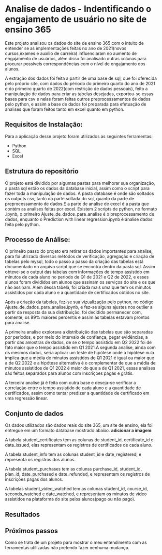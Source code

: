 # Analise de dados - Indentificando o engajamento de usuário no site de ensino 365

Este projeto analisou os dados do site de ensino 365 com o intuito de entender se as implementações feitas no ano de 2021(novos cursos,exames e auxílio de carreira) influenciaram no aumento de engajamento de usuários, além disso foi analisado outras colunas para procurar possíveis correspondências com o nível de engajamento dos alunos.

A extração dos dados foi feita a partir de uma base de sql, que foi oferecida pelo próprio site, com dados do périodo do primeiro quarto do ano de 2021 e do primeiro quarto de 2022(com restrição de dados pessoais), feito a manipulação de dados para criar as tabelas desejadas, exportou-se essas bases para csv e nelas foram feitas outros preprocessamentos de dados pelo python, e assim a base de dados foi preparada para efetuação de analises que foram feitos tanto em excel quanto em python.
 
## Requisitos de Instalação:
Para a aplicação desse projeto foram utilizados as seguintes ferramentas:
* Python
* SQL
* Excel

## Estrutura do repositório
O projeto está dividido por algumas pastas para melhorar sua organização, a pasta sql estão os dados da database inicial, assim como o script para fazer toda a manipulação de dados. A pasta database é onde são soltados os outputs csv, tanto da parte soltada do sql, quanto da parte de preprocessamento de dados.E a parte de analise de excel é a pasta que contém as analises feitas por excel. Existem 2 scripts de python, no formato .ipynb, o primeiro Ajuste_de_dados_para_analise é o preprocessamento de dados, enquanto o Prediction with linear regression.ipynb é analise dados feita pelo python.

## Processo de Análise:

O primeiro passo do projeto era retirar os dados importantes para analise, para foi utilizado diversos métodos de verificação, agregação e criação de tabelas pelo mysql, todo o passo a passo da criação das tabelas está documentado no arquivo script que se encontra dentro da pasta sql. Assim obteve-se o output das tabelas com informações de tempo assistido em minutos de cada aluno no periodo de Q1 de 2021 e Q2 de 2022, e esses alunos foram divididos em alunos que assinam os serviços do site e os que não assinam. Além dessa tabela, foi criada mais uma que tem os minutos assistidos por cada aluno e a quantidade de certificados obtidos no site.

Após a criação da tabelas, fez-se sua vizualização pelo python, no código Ajuste_de_dados_para_analise.ipynb, e fez-se alguns ajustes nos outlier a partir da resposta da sua distribuição, foi decidido permanecer com, somente, os  99% maiores percentis e assim as tabelas estavam prontos para analise.

A primeira analise explorava a distribuição das tabelas que são separadas por períodos, e por meio do intervalo de confiança, pegar evidências, a partir das amostras de dados, de se o tempo assistido em Q2 2022 foi de fato maior que o tempo assistido em Q1 2021.A segunda analise, ainda com os mesmos dados, seria aplicar um teste de hipótese onde a hipótese nula implica que a média de minutos assistidos de Q1 2021 é igual ou maior que a de Q2 2022 e a hipótese alternativa é o complementar de que  a média de minutos assistidos de Q1 2022 é maior do que a de Q1 2021, essas analises são feitos separados para alunos com inscriçoes pagas e grátis.

A terceira analise já é feita com outra base e deseja-se verificar a correlação entre o tempo assistido de cada aluno e a quantidade de certificados, assim como tentar predizer a quantidade de certificado em uma regressão linear.

## Conjunto de dados
Os dados utilizados são dados reais do site 365, um site de ensino, ela foi entregue em um formato database mostrado abaixo.
**adicionar a imagem**

A tabela student_certificates tem as colunas de student_id, certificate_id e data_issued, elas representam os registros de certificados de cada aluno.

A tabela student_info tem as colunas student_id e date_registered, e representa os registros dos alunos.

A tabela student_purchases tem as colunas purchase_id, student_id, plan_id, date_purchased e date_refunded, e representam os registros de inscrições pagas dos alunos.

A tabelas student_video_watched tem as colunas student_id, course_id, seconds_watched e date_watched, e representam os minutos de video assistidos na plataforma do site pelos alunos(pago ou não pago).

## Resultados

## Próximos passos

Como se trata de um projeto para mostrar o meu entendimento com as ferramentas utilizadas não pretendo fazer nenhuma mudança.
